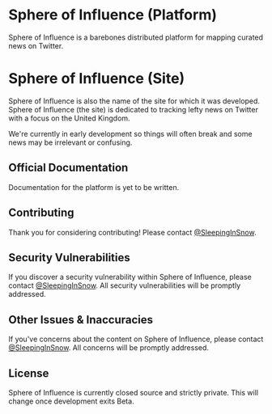 # Sphere of Influence (Platform)

Sphere of Influence is a barebones distributed platform for mapping curated news on Twitter.

# Sphere of Influence (Site)

Sphere of Influence is also the name of the site for which it was developed. Sphere of Influence (the site) is dedicated to tracking lefty news on Twitter with a focus on the United Kingdom. 

We're currently in early development so things will often break and some news may be irrelevant or confusing.


## Official Documentation

Documentation for the platform is yet to be written.

## Contributing

Thank you for considering contributing! Please contact [@SleepingInSnow](https://twitter.com/SleepingInSnow).

## Security Vulnerabilities

If you discover a security vulnerability within Sphere of Influence, please contact [@SleepingInSnow](https://twitter.com/SleepingInSnow). All security vulnerabilities will be promptly addressed.

## Other Issues & Inaccuracies 

If you've concerns about the content on Sphere of Influence, please contact [@SleepingInSnow](https://twitter.com/SleepingInSnow). All concerns will be promptly addressed.

## License

Sphere of Influence is currently closed source and strictly private. This will change once development exits Beta.
